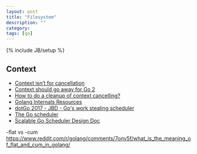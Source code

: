```yaml
---
layout: post
title: "Filesystem"
description: ""
category:
tags: [go]
---
```

{% include JB/setup %}

## Context
- [Context isn’t for cancellation](https://dave.cheney.net/2017/08/20/context-isnt-for-cancellation)
- [Context should go away for Go 2](https://faiface.github.io/post/context-should-go-away-go2/)
- [How to do a cleanup of context cancelling?](https://groups.google.com/forum/#!topic/golang-nuts/u7wJt863Qmo)
- [Golang Internals Resources](https://github.com/emluque/golang-internals-resources)
- [dotGo 2017 - JBD - Go's work stealing scheduler](https://www.youtube.com/watch?v=Yx6FBsGNOp4)
- [The Go scheduler](https://morsmachine.dk/go-scheduler)
- [Scalable Go Scheduler Design Doc](https://docs.google.com/document/d/1TTj4T2JO42uD5ID9e89oa0sLKhJYD0Y_kqxDv3I3XMw/edit#heading=h.mmq8lm48qfcw)

-flat vs -cum
https://www.reddit.com/r/golang/comments/7ony5f/what_is_the_meaning_of_flat_and_cum_in_golang/

